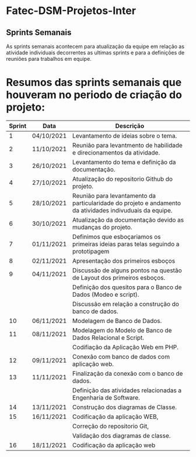 # Fatec-DSM-Projetos-Inter

## Sprints Semanais

As sprints semanais acontecem para atualização da equipe em relação as atividade individuais decorrentes as ultimas sprints e para a definições de reuniões para trabalhos em equipe.

# Resumos das sprints semanais que houveram no periodo de criação do projeto:

| Sprint | Data       | Descrição                                                                                                |
|--------|------------|----------------------------------------------------------------------------------------------------------|
|   1    | 04/10/2021 | Levantamento de ideias sobre o tema.                                                                     |
|   2    | 11/10/2021 | Reunião para levantmento de habilidade e direcionamentos da atividade.                                   |
|   3    | 26/10/2021 | Levantamento do tema e definição da documentação.                                                        |
|   4    | 27/10/2021 | Atualização do repositorio Github do projeto.                                                            |
|   5    | 28/10/2021 | Reunião para levantamento da particularidade do projeto e andamento da atividades indivuduais da equipe. |
|   6    | 30/10/2021 | Atualização da documentação devido as mudanças do projeto.                                               |
|   7    | 01/11/2021 | Definimos que esboçariamos os primeiras ideias paras telas seguindo a prototipagem                       |
|   8    | 02/11/2021 | Apresentação dos primeiros esboços                                                                       |
|   9    | 04/11/2021 | Discussão de alguns pontos na questão de Layout dos primeiros esboços.                                   |
|        |            | Definição dos quesitos para o Banco de Dados (Modeo e script).                                           |
|        |            | Discussão em relação a construção do banco de dados.                                                     |
|   10   | 06/11/2021 | Modelagem de Banco de Dados.                                                                             |
|   11   | 08/11/2021 | Modelagem do Modelo de Banco de Dados Relacional e Script.                                               |
|        |            | Codifiação da Aplicação Web em PHP.                                                                      |
|   12   | 09/11/2021 | Conexão com banco de dados com aplicação web.                                                            |
|   13   | 11/11/2021 | Finalização da conexão com o banco de dados.                                                             |
|        |            | Definição das atividades relacionadas a Engenharia de Software.                                          |
|   14   | 13/11/2021 | Construção dos diagramas de Classe.                                                                      |
|   15   | 16/11/2021 | Codificação da aplicação WEB,                                                                            |
|        |            | Correção do repositorio Git,                                                                             |
|        |            | Validação dos diagramas de classe.                                                                       |
|   16   | 18/11/2021 | Codificação da aplicação web                                                                             |
